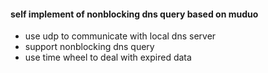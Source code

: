 #### self implement of nonblocking dns query based on muduo 

* use udp to communicate with local dns server 
* support nonblocking dns query
* use time wheel to deal with expired data 
